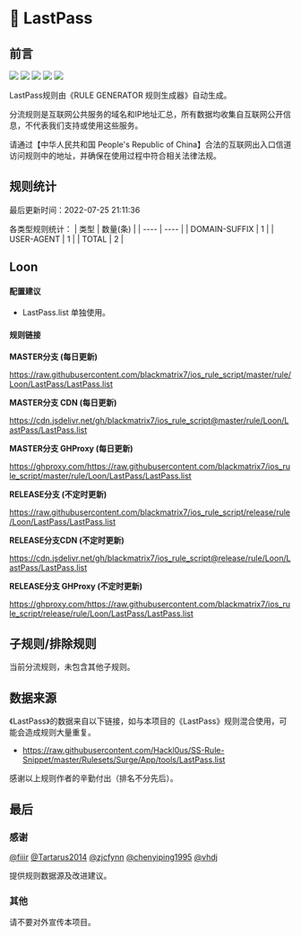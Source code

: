 # 🧸 LastPass

## 前言

![](https://shields.io/badge/-移除重复规则-ff69b4) ![](https://shields.io/badge/-DOMAIN与DOMAIN--SUFFIX合并-green) ![](https://shields.io/badge/-DOMAIN--SUFFIX间合并-critical) ![](https://shields.io/badge/-DOMAIN--SUFFIX与DOMAIN--KEYWORD合并-blue) ![](https://shields.io/badge/-IP--CIDR(6)合并-blueviolet) 

LastPass规则由《RULE GENERATOR 规则生成器》自动生成。

分流规则是互联网公共服务的域名和IP地址汇总，所有数据均收集自互联网公开信息，不代表我们支持或使用这些服务。

请通过【中华人民共和国 People's Republic of China】合法的互联网出入口信道访问规则中的地址，并确保在使用过程中符合相关法律法规。

## 规则统计

最后更新时间：2022-07-25 21:11:36

各类型规则统计：
| 类型 | 数量(条)  | 
| ---- | ----  |
| DOMAIN-SUFFIX | 1  | 
| USER-AGENT | 1  | 
| TOTAL | 2  | 


## Loon 

#### 配置建议
- LastPass.list 单独使用。

#### 规则链接
**MASTER分支 (每日更新)**

https://raw.githubusercontent.com/blackmatrix7/ios_rule_script/master/rule/Loon/LastPass/LastPass.list

**MASTER分支 CDN (每日更新)**

https://cdn.jsdelivr.net/gh/blackmatrix7/ios_rule_script@master/rule/Loon/LastPass/LastPass.list

**MASTER分支 GHProxy (每日更新)**

https://ghproxy.com/https://raw.githubusercontent.com/blackmatrix7/ios_rule_script/master/rule/Loon/LastPass/LastPass.list

**RELEASE分支 (不定时更新)**

https://raw.githubusercontent.com/blackmatrix7/ios_rule_script/release/rule/Loon/LastPass/LastPass.list

**RELEASE分支CDN (不定时更新)**

https://cdn.jsdelivr.net/gh/blackmatrix7/ios_rule_script@release/rule/Loon/LastPass/LastPass.list

**RELEASE分支 GHProxy (不定时更新)**

https://ghproxy.com/https://raw.githubusercontent.com/blackmatrix7/ios_rule_script/release/rule/Loon/LastPass/LastPass.list

## 子规则/排除规则


当前分流规则，未包含其他子规则。

## 数据来源

《LastPass》的数据来自以下链接，如与本项目的《LastPass》规则混合使用，可能会造成规则大量重复。

- https://raw.githubusercontent.com/Hackl0us/SS-Rule-Snippet/master/Rulesets/Surge/App/tools/LastPass.list


感谢以上规则作者的辛勤付出（排名不分先后）。

## 最后

### 感谢

[@fiiir](https://github.com/fiiir) [@Tartarus2014](https://github.com/Tartarus2014) [@zjcfynn](https://github.com/zjcfynn) [@chenyiping1995](https://github.com/chenyiping1995) [@vhdj](https://github.com/vhdj)

提供规则数据源及改进建议。

### 其他

请不要对外宣传本项目。